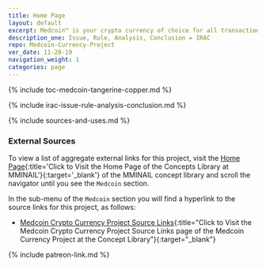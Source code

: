```yaml
---
title: Home Page
layout: default
excerpt: Medcoin™ is your crypto currency of choice for all transactions medicinal and medical ...
description_one: Issue, Rule, Analysis, Conclusion = IRAC
repo: Medcoin-Currency-Project
ver_date: 11-20-19
navigation_weight: 1
categories: page
---
```

{% include toc-medcoin-tangerine-copper.md %}

{% include irac-issue-rule-analysis-conclusion.md %}

{% include sources-and-uses.md %}

### External Sources

To view a list of aggregate external links for this project, visit the [Home Page](https://mminail.github.io/){:title='Click to Visit the Home Page of the Concepts Library at MMINAIL'}{:target='_blank'} of the MMINAIL concept library and scroll the navigator until you see the `Medcoin` section.

In the sub-menu of the `Medcoin` section you will find a hyperlink to the source links for this project, as follows:

- [Medcoin Crypto Currency Project Source Links](https://mminail.github.io/Medcoin/Medcoin-Source-Links.htm){:title="Click to Visit the Medcoin Crypto Currency Project Source Links page of the Medcoin Currency Project at the Concept Library"}{:target="_blank"}

{% include patreon-link.md %}
